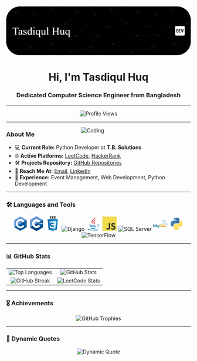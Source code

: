 ![logo](https://raw.githubusercontent.com/TaurusSilver201/TaurusSilver201/main/github-header-image-Tasdiqul.png)

<h1 align="center">Hi, I'm Tasdiqul Huq</h1>
<h3 align="center">Dedicated Computer Science Engineer from Bangladesh</h3>

---

<div align="center">
  <img src="https://komarev.com/ghpvc/?username=taurussilver201&label=Profile%20views&color=0e75b6&style=flat" alt="Profile Views" />
</div>

---

<img align="right" alt="Coding" width="300" src="https://media4.giphy.com/media/v1.Y2lkPTc5MGI3NjExNmV5aTB2Y3RtNDcyazQ5bmVjNDQ4aDFvNHc0M3R5aGt0azRrdjk0bCZlcD12MV9pbnRlcm5hbF9naWZfYnlfaWQmY3Q9Zw/J54OeZyVsjQgCKMyr6/giphy.webp" />

### About Me
- 💻 **Current Role:** Python Developer at **T.B. Solutions**
- 🌐 **Active Platforms:** 
  [LeetCode](https://leetcode.com/u/tasdiqulhuq/), [HackerRank](https://www.hackerrank.com/profile/tasdiqulhuq)
- 🛠️ **Projects Repository:** [GitHub Repositories](https://github.com/TaurusSilver201?tab=repositories)
- 📩 **Reach Me At:** 
  [Email](mailto:tasdiqulhuq@gmail.com), [LinkedIn](https://www.linkedin.com/in/tasdiqul-huq-062278267)
- 🌟 **Experience:** Event Management, Web Development, Python Development

---

### 🛠️ Languages and Tools
<p align="center">
  <img src="https://raw.githubusercontent.com/devicons/devicon/master/icons/c/c-original.svg" alt="C" width="40" height="40"/>
  <img src="https://raw.githubusercontent.com/devicons/devicon/master/icons/cplusplus/cplusplus-original.svg" alt="C++" width="40" height="40"/>
  <img src="https://raw.githubusercontent.com/devicons/devicon/master/icons/css3/css3-original-wordmark.svg" alt="CSS3" width="40" height="40"/>
  <img src="https://cdn.worldvectorlogo.com/logos/django.svg" alt="Django" width="40" height="40"/>
  <img src="https://raw.githubusercontent.com/devicons/devicon/master/icons/java/java-original.svg" alt="Java" width="40" height="40"/>
  <img src="https://raw.githubusercontent.com/devicons/devicon/master/icons/javascript/javascript-original.svg" alt="JavaScript" width="40" height="40"/>
  <img src="https://www.svgrepo.com/show/303229/microsoft-sql-server-logo.svg" alt="SQL Server" width="40" height="40"/>
  <img src="https://raw.githubusercontent.com/devicons/devicon/master/icons/mysql/mysql-original-wordmark.svg" alt="MySQL" width="40" height="40"/>
  <img src="https://raw.githubusercontent.com/devicons/devicon/master/icons/python/python-original.svg" alt="Python" width="40" height="40"/>
  <img src="https://www.vectorlogo.zone/logos/tensorflow/tensorflow-icon.svg" alt="TensorFlow" width="40" height="40"/>
</p>

---

### 📊 GitHub Stats

<table align="center" width="100%">
  <tr>
    <td align="center" style="width: 50%;">
      <img src="https://github-readme-stats.vercel.app/api/top-langs?username=taurussilver201&show_icons=true&locale=en&layout=compact&theme=radical" alt="Top Languages" width="100%"/>
    </td>
    <td align="center" style="width: 50%;">
      <img src="https://github-readme-stats.vercel.app/api?username=taurussilver201&show_icons=true&locale=en&theme=radical" alt="GitHub Stats" width="100%"/>
    </td>
  </tr>
  <tr>
    <td align="center" style="width: 50%;">
      <img src="https://github-readme-streak-stats.herokuapp.com/?user=taurussilver201&theme=radical" alt="GitHub Streak" width="100%"/>
    </td>
    <td align="center" style="width: 50%;">
      <img src="https://leetcard.jacoblin.cool/tasdiqulhuq?ext=activity&theme=dark" alt="LeetCode Stats" width="100%"/>
    </td>
  </tr>
</table>

---

### 🎖️ Achievements

<p align="center">
  <img src="https://github-profile-trophy.vercel.app/?username=taurussilver201&theme=onedark&column=6" alt="GitHub Trophies" />
</p>

---


### 🌟 Dynamic Quotes
<p align="center">
  <img src="https://quotes-github-readme.vercel.app/api?type=horizontal&theme=radical" alt="Dynamic Quote" />
</p>


